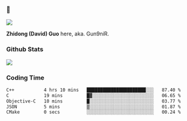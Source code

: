 ### 👋

![](https://komarev.com/ghpvc/?username=Gun9niR&label=Total+Views)

**Zhidong (David) Guo** here, aka. Gun9niR.

### Github Stats

<img src="https://github-readme-stats.vercel.app/api?username=Gun9niR&count_private=true&show_icons=true&theme=vue-dark&hide_title=true">

### Coding Time

<!--START_SECTION:waka-->

```txt
C++           4 hrs 10 mins   ██████████████████████░░░   87.40 %
C             19 mins         █▓░░░░░░░░░░░░░░░░░░░░░░░   06.65 %
Objective-C   10 mins         █░░░░░░░░░░░░░░░░░░░░░░░░   03.77 %
JSON          5 mins          ▒░░░░░░░░░░░░░░░░░░░░░░░░   01.87 %
CMake         0 secs          ░░░░░░░░░░░░░░░░░░░░░░░░░   00.24 %
```

<!--END_SECTION:waka-->
